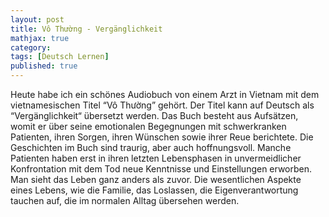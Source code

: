 ```yaml
---
layout: post
title: Vô Thường - Vergänglichkeit
mathjax: true
category:
tags: [Deutsch Lernen]
published: true
---
```

Heute habe ich ein schönes Audiobuch von einem Arzt in Vietnam mit dem vietnamesischen Titel “Vô Thường” gehört. Der Titel kann auf Deutsch als “Vergänglichkeit“ übersetzt werden. Das Buch besteht aus Aufsätzen, womit er über seine emotionalen Begegnungen mit schwerkranken Patienten, ihren Sorgen, ihren Wünschen sowie ihrer Reue berichtete. Die Geschichten im Buch sind traurig, aber auch hoffnungsvoll. Manche Patienten haben erst in ihren letzten Lebensphasen in unvermeidlicher Konfrontation mit dem Tod neue Kenntnisse und Einstellungen erworben. Man sieht das Leben ganz anders als zuvor. Die wesentlichen Aspekte eines Lebens, wie die Familie, das Loslassen, die Eigenverantwortung tauchen auf, die im normalen Alltag übersehen werden.

